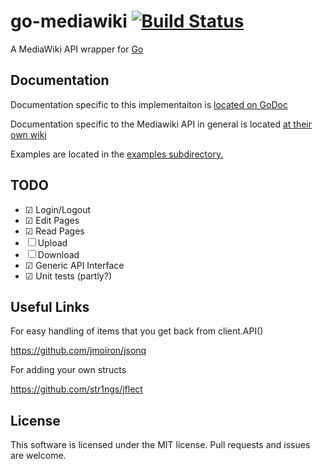 go-mediawiki [![Build Status](https://drone.io/github.com/sadbox/go-mediawiki/status.png)](https://drone.io/github.com/sadbox/go-mediawiki/latest)
========
A MediaWiki API wrapper for [Go](http://golang.org/)

Documentation
-------------
Documentation specific to this implementaiton is [located on GoDoc](http://godoc.org/github.com/sadbox/go-mediawiki)

Documentation specific to the Mediawiki API in general is located [at their own wiki](http://www.mediawiki.org/wiki/API:Main_page)

Examples are located in the [examples subdirectory.](/examples)


TODO
----
- ☑ Login/Logout
- ☑ Edit Pages
- ☑ Read Pages
- ☐ Upload
- ☐ Download
- ☑ Generic API Interface
- ☑ Unit tests (partly?)

Useful Links
------------
For easy handling of items that you get back from client.API()

https://github.com/jmoiron/jsonq

For adding your own structs

https://github.com/str1ngs/jflect

License
-------
This software is licensed under the MIT license. Pull requests and issues are welcome.
